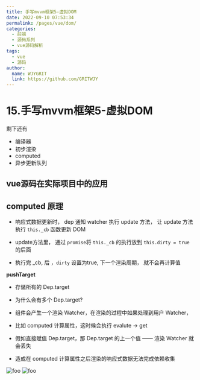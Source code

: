 ```yaml
---
title: 手写mvvm框架5-虚拟DOM  
date: 2022-09-10 07:53:34  
permalink: /pages/vue/dom/  
categories:
  - 前端
  - 源码系列
  - vue源码解析
tags:
  - vue
  - 源码
author:  
  name: WJYGRIT   
  link: https://github.com/GRITWJY
---
```


# 15.手写mvvm框架5-虚拟DOM

剩下还有 
- 编译器
- 初步渲染
- computed
- 异步更新队列


## vue源码在实际项目中的应用




## computed 原理
- 响应式数据更新时， dep 通知 watcher 执行 update 方法， 让 update 方法执行 `this._cb` 函数更新 DOM

- update方法里， 通过 `promise`将 `this._cb` 的执行放到 `this.dirty = true` 的后面

- 执行完 _cb, 后 ，`dirty` 设置为true, 下一个渲染周期， 就不会再计算值


**pushTarget**
 
- 存储所有的 Dep.target 
  
- 为什么会有多个 Dep.target?
  
- 组件会产生一个渲染 Watcher，在渲染的过程中如果处理到用户 Watcher，
  
- 比如 computed 计算属性，这时候会执行 evalute -> get
  
- 假如直接赋值 Dep.target，那 Dep.target 的上一个值 —— 渲染 Watcher 就会丢失
  
- 造成在 computed 计算属性之后渲染的响应式数据无法完成依赖收集
 
<img :src = "$withBase('/ABCMEL/img_7.png')" alt = "foo" />
<img :src = "$withBase('/ABCMEL/img_8.png')" alt = "foo" />
